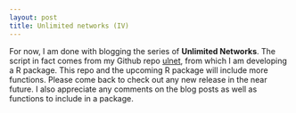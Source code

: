 ```yaml
---
layout: post
title: Unlimited networks (IV)
---
```



For now, I am done with blogging the series of **Unlimited Networks**. The script in fact comes from my Github repo [ulnet](https://github.com/hhsieh/ulnet), from which I am developing a R package. This repo and the upcoming R package will include more functions. Please come back to check out any new release in the near future. I also appreciate any comments on the blog posts as well as functions to include in a package. 
